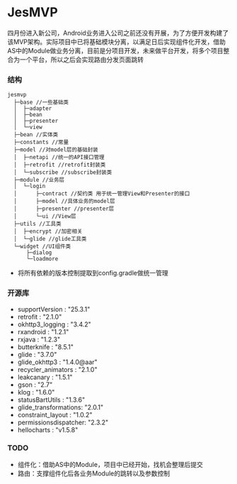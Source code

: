 # JesMVP

四月份进入新公司，Android业务进入公司之前还没有开展，为了方便开发构建了该MVP架构。实际项目中已将基础模块分离，以满足日后实现组件化开发，借助AS中的Module做业务分离，目前是分项目开发，未来做平台开发，将多个项目整合为一个平台，所以之后会实现路由分发页面跳转

### 结构 ###
	jesmvp
      ├─base //一些基础类
      │  ├─adapter 
      │  ├─bean
      │  ├─presenter
      │  └─view
      ├─bean //实体类
      ├─constants //常量
      ├─model //对model层的基础封装
      │  ├─netapi //统一的API接口管理
      │  ├─retrofit //retrofit封装类
      │  └─subscribe //subscribe封装类
      ├─module //业务层
      │  └─login 
	  │		 ├─contract //契约类 用于统一管理View和Presenter的接口
      │      ├─model //具体业务的model层
      │      ├─presenter //presenter层
      │      └─ui //View层
      ├─utils //工具类
      │  ├─encrypt //加密相关
      │  └─glide //glide工具类
      └─widget //UI组件类
          ├─dialog
          └─loadmore




- 将所有依赖的版本控制提取到config.gradle做统一管理


### 开源库 ###

-  supportVersion       : "25.3.1"
-  retrofit             : "2.1.0"
-  okhttp3_logging      : "3.4.2"
-  rxandroid            : "1.2.1"
-  rxjava               : "1.2.3"
-  butterknife          : "8.5.1"
-  glide                : "3.7.0"
-  glide_okhttp3        : "1.4.0@aar"
-  recycler_animators   : "2.1.0"
-  leakcanary           : "1.5.1"
-  gson                 : "2.7"
-  klog                 : "1.6.0"
-  statusBartUtils      : "1.3.6"
-  glide_transformations: "2.0.1"
-  constraint_layout    : "1.0.2"
-  permissionsdispatcher: "2.3.2"
-  hellocharts          : "v1.5.8"

### TODO ###

- 组件化：借助AS中的Module，项目中已经开始，找机会整理后提交
- 路由：支撑组件化后各业务Module的跳转以及参数控制